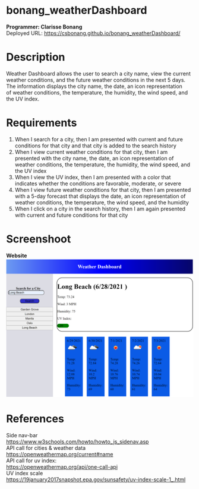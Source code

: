 # bonang_weatherDashboard
<b>Programmer: Clarisse Bonang </b> <br> 
Deployed URL: https://csbonang.github.io/bonang_weatherDashboard/

# Description 
Weather Dashboard allows the user to search a city name, view the current   
weather conditions, and the future weather conditions in the next 5 days. <br> 
The information displays the city name, the date, an icon representation  
of weather conditions, the temperature, the humidity, the wind speed, and the UV index. <br> 

# Requirements 
1. When I search for a city, then I am presented with current and future conditions for that city and that city is added to the search history
2. When I view current weather conditions for that city, then I am presented with the city name, the date, an icon representation of weather conditions, the temperature, the humidity, the wind speed, and the UV index
3. When I view the UV index, then I am presented with a color that indicates whether the conditions are favorable, moderate, or severe
4. When I view future weather conditions for that city, then I am presented with a 5-day forecast that displays the date, an icon representation of weather conditions, the temperature, the wind speed, and the humidity
5. When I click on a city in the search history, then I am again presented with current and future conditions for that city
# Screenshoot 
<b> Website </b>
![website](https://github.com/csbonang/bonang_weatherDashboard/blob/main/image_1.PNG)

# References
Side nav-bar <br> 
https://www.w3schools.com/howto/howto_js_sidenav.asp<br> 
API call for cities & weather data <br> 
https://openweathermap.org/current#name<br> 
API call for uv index: <br> 
https://openweathermap.org/api/one-call-api<br> 
UV index scale <br> 
https://19january2017snapshot.epa.gov/sunsafety/uv-index-scale-1_.html<br> 



